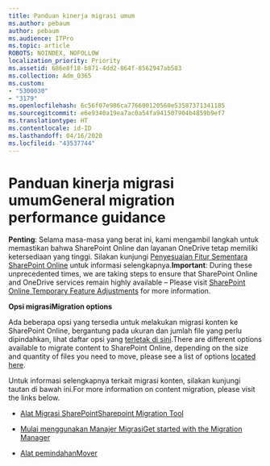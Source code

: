 ```yaml
---
title: Panduan kinerja migrasi umum
ms.author: pebaum
author: pebaum
ms.audience: ITPro
ms.topic: article
ROBOTS: NOINDEX, NOFOLLOW
localization_priority: Priority
ms.assetid: 686e8f18-b871-4dd2-864f-8562947ab583
ms.collection: Adm_O365
ms.custom:
- "5300030"
- "3179"
ms.openlocfilehash: 6c56f07e986ca776600120560e53587371341185
ms.sourcegitcommit: e6e9340a19ea7ac0a54fa941507904b4859b9ef7
ms.translationtype: HT
ms.contentlocale: id-ID
ms.lasthandoff: 04/16/2020
ms.locfileid: "43537744"
---
```

# <a name="general-migration-performance-guidance"></a><span data-ttu-id="aec7a-102">Panduan kinerja migrasi umum</span><span class="sxs-lookup"><span data-stu-id="aec7a-102">General migration performance guidance</span></span>


<span data-ttu-id="aec7a-103">**Penting**: Selama masa-masa yang berat ini, kami mengambil langkah untuk memastikan bahwa SharePoint Online dan layanan OneDrive tetap memiliki ketersediaan yang tinggi. Silakan kunjungi [Penyesuaian Fitur Sementara SharePoint Online](https://aka.ms/ODSPAdjustments) untuk informasi selengkapnya.</span><span class="sxs-lookup"><span data-stu-id="aec7a-103">**Important**: During these unprecedented times, we are taking steps to ensure that SharePoint Online and OneDrive services remain highly available – Please visit [SharePoint Online Temporary Feature Adjustments](https://aka.ms/ODSPAdjustments) for more information.</span></span>

<span data-ttu-id="aec7a-104">**Opsi migrasi**</span><span class="sxs-lookup"><span data-stu-id="aec7a-104">**Migration options**</span></span>

<span data-ttu-id="aec7a-105">Ada beberapa opsi yang tersedia untuk melakukan migrasi konten ke SharePoint Online, bergantung pada ukuran dan jumlah file yang perlu dipindahkan, lihat daftar opsi yang [terletak di sini](https://docs.microsoft.com/sharepointmigration/migrate-to-sharepoint-online).</span><span class="sxs-lookup"><span data-stu-id="aec7a-105">There are different options available to migrate content to SharePoint Online, depending on the size and quantity of files you need to move, please see a list of options [located here](https://docs.microsoft.com/sharepointmigration/migrate-to-sharepoint-online).</span></span>

<span data-ttu-id="aec7a-106">Untuk informasi selengkapnya terkait migrasi konten, silakan kunjungi tautan di bawah ini.</span><span class="sxs-lookup"><span data-stu-id="aec7a-106">For more information on content migration, please visit the links below.</span></span>

- [<span data-ttu-id="aec7a-107">Alat Migrasi SharePoint</span><span class="sxs-lookup"><span data-stu-id="aec7a-107">Sharepoint Migration Tool</span></span>](https://docs.microsoft.com/sharepointmigration/introducing-the-sharepoint-migration-tool)

- [<span data-ttu-id="aec7a-108">Mulai menggunakan Manajer Migrasi</span><span class="sxs-lookup"><span data-stu-id="aec7a-108">Get started with the Migration Manager</span></span>](https://docs.microsoft.com/sharepointmigration/mm-get-started)

- [<span data-ttu-id="aec7a-109">Alat pemindahan</span><span class="sxs-lookup"><span data-stu-id="aec7a-109">Mover</span></span>](https://mover.io/)

